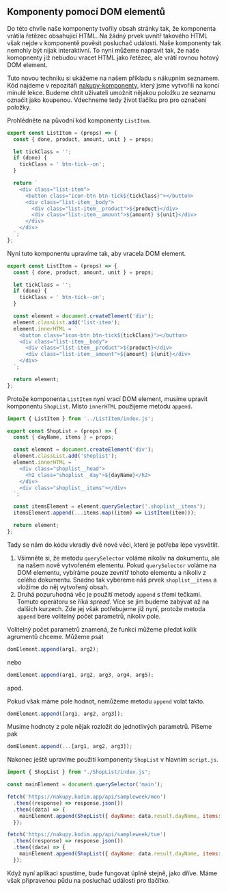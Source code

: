 ## Komponenty pomocí DOM elementů

Do této chvíle naše komponenty tvořily obsah stránky tak, že komponenta vrátila řetězec obsahující HTML. Na žádný prvek uvnitř takového HTML však nejde v komponentě pověsit posluchač události. Naše komponenty tak nemohly být nijak interaktivní. To nyní můžeme napravit tak, že naše komopnenty již nebudou vracet HTML jako řetězec, ale vrátí rovnou hotový DOM element.

Tuto novou techniku si ukážeme na našem příkladu s nákupním seznamem. Kód najdeme v repozitáři [nakupy-komponenty](https://github.com/Czechitas-podklady-WEB/nakupy-komponenty), který jsme vytvořili na konci minulé lekce. Budeme chtít uživateli umožnit nějakou položku ze seznamu označit jako koupenou. Vdechneme tedy život tlačíku pro pro označení položky.

Prohlédněte na původní kód komponenty `ListItem`.

```js
export const ListItem = (props) => {
  const { done, product, amount, unit } = props;

  let tickClass = '';
  if (done) {
    tickClass = ' btn-tick--on';
  }

  return `
    <div class="list-item">
      <button class="icon-btn btn-tick${tickClass}"></button>
      <div class="list-item__body">
        <div class="list-item__product">${product}</div>
        <div class="list-item__amount">${amount} ${unit}</div>
      </div>
    </div>
  `;
};
```

Nyní tuto komponentu upravíme tak, aby vracela DOM element.

```js
export const ListItem = (props) => {
  const { done, product, amount, unit } = props;

  let tickClass = '';
  if (done) {
    tickClass = ' btn-tick--on';
  }

  const element = document.createElement('div');
  element.classList.add('list-item');
  element.innerHTML = `
    <button class="icon-btn btn-tick${tickClass}"></button>
    <div class="list-item__body">
      <div class="list-item__product">${product}</div>
      <div class="list-item__amount">${amount} ${unit}</div>
    </div>
  `;

  return element;
};
```

Protože komponenta `ListItem` nyní vrací DOM element, musíme upravit komponentu `ShopList`. Místo `innerHTML` použijeme metodu `append`.

```js
import { ListItem } from '../ListItem/index.js';

export const ShopList = (props) => {
  const { dayName, items } = props;

  const element = document.createElement('div');
  element.classList.add('shoplist');
  element.innerHTML = `
    <div class="shoplist__head">
      <h2 class="shoplist__day">${dayName}</h2>
    </div>
    <div class="shoplist__items"></div>
  `;

  const itemsElement = element.querySelector('.shoplist__items');
  itemsElement.append(...items.map((item) => ListItem(item)));

  return element;
};
```

Tady se nám do kódu vkradly dvě nové věci, které je potřeba lépe vysvětlit.

1. Všimněte si, že metodu `querySelector` voláme nikoliv na dokumentu, ale na našem nově vytvořeném elementu. Pokud `querySelector` voláme na DOM elementu, vybíráme pouze zevnitř tohoto elementu a nikoliv z celého dokumentu. Snadno tak vybereme náš prvek `shoplist__items` a vložíme do něj vytvořený obsah.
1. Druhá pozuruhodná věc je použití metody `append` s třemi tečkami. Tomuto operátoru se říká _spread_. Více se jím budeme zabývat až na dalších kurzech. Zde jej však potřebujeme již nyní, protože metoda `append` bere volitelný počet parametrů, nikoliv pole.

Volitelný počet parametrů znamená, že funkci můžeme předat kolik agrumentů chceme. Můžeme psát

```js
domElement.append(arg1, arg2);
```

nebo

```js
domElement.append(arg1, arg2, arg3, arg4, arg5);
```

apod.

Pokud však máme pole hodnot, nemůžeme metodu `append` volat takto.

```js
domElement.append([arg1, arg2, arg3]);
```

Musíme hodnoty z pole nějak rozložit do jednotlivých parametrů. Píšeme pak

```js
domElement.append(...[arg1, arg2, arg3]);
```

Nakonec ještě upravíme použití komponenty `ShopList` v hlavním `script.js`.

```js
import { ShopList } from "./ShopList/index.js";

const mainElement = document.querySelector('main');

fetch('https://nakupy.kodim.app/api/sampleweek/mon')
  .then((response) => response.json())
  .then((data) => {
    mainElement.append(ShopList({ dayName: data.result.dayName, items: data.result }));
  });

fetch('https://nakupy.kodim.app/api/sampleweek/tue')
  .then((response) => response.json())
  .then((data) => {
    mainElement.append(ShopList({ dayName: data.result.dayName, items: data.result }));
  });
```

Když nyní aplikaci spustíme, bude fungovat úplně stejně, jako dříve. Máme však připravenou půdu na posluchač události pro tlačítko.
